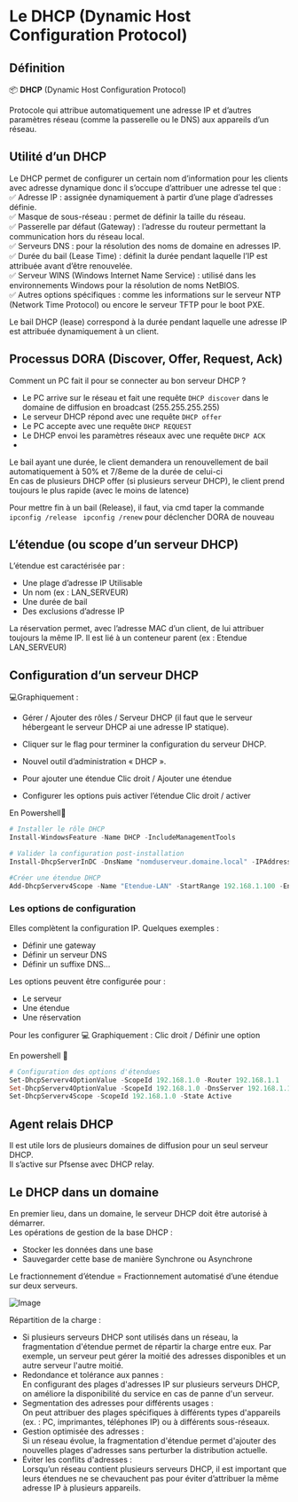 # Le DHCP (Dynamic Host Configuration Protocol)
## Définition

📦 **DHCP** (Dynamic Host Configuration Protocol)

 Protocole qui attribue automatiquement une adresse IP et d’autres paramètres réseau (comme la passerelle ou le DNS) aux appareils d’un réseau.
## Utilité d’un DHCP

Le DHCP permet de configurer un certain nom d’information pour les clients avec adresse dynamique donc il s’occupe d’attribuer une adresse tel que :  
✅ Adresse IP : assignée dynamiquement à partir d’une plage d’adresses définie.  
✅ Masque de sous-réseau : permet de définir la taille du réseau.  
✅ Passerelle par défaut (Gateway) : l’adresse du routeur permettant la communication hors du réseau local.  
✅ Serveurs DNS : pour la résolution des noms de domaine en adresses IP.  
✅ Durée du bail (Lease Time) : définit la durée pendant laquelle l’IP est attribuée avant d’être renouvelée.  
✅ Serveur WINS (Windows Internet Name Service) : utilisé dans les environnements Windows pour la résolution de noms NetBIOS.  
✅ Autres options spécifiques : comme les informations sur le serveur NTP (Network Time Protocol) ou encore le serveur TFTP pour le boot PXE.  

Le bail DHCP (lease) correspond à la durée pendant laquelle une adresse IP est attribuée dynamiquement à un client.  

## Processus DORA (Discover, Offer, Request, Ack)

Comment un PC fait il pour se connecter au bon serveur DHCP ?  
- Le PC arrive sur le réseau et fait une requête ``DHCP discover`` dans le domaine de diffusion en broadcast (255.255.255.255)  
- Le serveur DHCP répond avec une requête ``DHCP offer `` 
- Le PC accepte avec une requête ``DHCP REQUEST  ``
- Le DHCP envoi les paramètres réseaux avec une requête ``DHCP ACK  ``
- 
Le bail ayant une durée, le client demandera un renouvellement de bail automatiquement à 50% et 7/8eme de la durée de celui-ci    
En cas de plusieurs DHCP offer (si plusieurs serveur DHCP), le client prend toujours le plus rapide (avec le moins de latence)    

Pour mettre fin à un bail (Release), il faut, via cmd taper la commande ``ipconfig /release `` 
``ipconfig /renew`` pour  déclencher DORA de nouveau

## L’étendue (ou scope d’un serveur DHCP)

L’étendue est caractérisée par :
- Une plage d’adresse IP Utilisable
- Un nom (ex : LAN_SERVEUR)
- Une durée de bail
- Des exclusions d’adresse IP

La réservation permet, avec l’adresse MAC d’un client, de lui attribuer toujours la même IP. Il est lié à un conteneur parent (ex : Etendue LAN_SERVEUR)


## Configuration d’un serveur DHCP

💻Graphiquement : 
- Gérer / Ajouter des rôles / Serveur DHCP (il faut que le serveur hébergeant le serveur DHCP ai une adresse IP statique).
- Cliquer sur le flag pour terminer la configuration du serveur DHCP.
- Nouvel outil d’administration « DHCP ».

- Pour ajouter une étendue  Clic droit / Ajouter une étendue
- Configurer les options puis activer l’étendue  Clic droit / activer

En Powershell📜
```powershell
# Installer le rôle DHCP
Install-WindowsFeature -Name DHCP -IncludeManagementTools

# Valider la configuration post-installation
Install-DhcpServerInDC -DnsName "nomduserveur.domaine.local" -IPAddress 192.168.1.10

#Créer une étendue DHCP
Add-DhcpServerv4Scope -Name "Etendue-LAN" -StartRange 192.168.1.100 -EndRange 192.168.1.200 -SubnetMask 255.255.255.0 -State Active
```
### Les options de configuration

Elles complètent la configuration IP. Quelques exemples :
- Définir une gateway
- Définir un serveur DNS
- Définir un suffixe DNS…

Les options peuvent être configurée pour :
- Le serveur
- Une étendue
- Une réservation

Pour les configurer 💻 Graphiquement :  Clic droit / Définir une option

En powershell 📜

```powershell
# Configuration des options d'étendues 
Set-DhcpServerv4OptionValue -ScopeId 192.168.1.0 -Router 192.168.1.1
Set-DhcpServerv4OptionValue -ScopeId 192.168.1.0 -DnsServer 192.168.1.1 -DnsDomain "domaine.local"
Set-DhcpServerv4Scope -ScopeId 192.168.1.0 -State Active
```

## Agent relais DHCP

Il est utile lors de plusieurs domaines de diffusion pour un seul serveur DHCP.  
Il s’active sur Pfsense avec DHCP relay.

## Le DHCP dans un domaine

En premier lieu, dans un domaine, le serveur DHCP doit être autorisé à démarrer.  
Les opérations de gestion de la base DHCP :  
- Stocker les données dans une base
- Sauvegarder cette base de manière Synchrone ou Asynchrone

Le fractionnement d’étendue = Fractionnement automatisé d’une étendue sur deux serveurs.

![Image](Environnement_MS_17.png) 

Répartition de la charge :  
- Si plusieurs serveurs DHCP sont utilisés dans un réseau, la fragmentation d'étendue permet de répartir la charge entre eux. Par exemple, un serveur peut gérer la moitié des adresses disponibles et un autre serveur l'autre moitié.
- Redondance et tolérance aux pannes :  
En configurant des plages d'adresses IP sur plusieurs serveurs DHCP, on améliore la disponibilité du service en cas de panne d'un serveur.
- Segmentation des adresses pour différents usages :  
On peut attribuer des plages spécifiques à différents types d'appareils (ex. : PC, imprimantes, téléphones IP) ou à différents sous-réseaux.
- Gestion optimisée des adresses :  
Si un réseau évolue, la fragmentation d'étendue permet d'ajouter des nouvelles plages d'adresses sans perturber la distribution actuelle.
- Éviter les conflits d'adresses :  
Lorsqu’un réseau contient plusieurs serveurs DHCP, il est important que leurs étendues ne se chevauchent pas pour éviter d’attribuer la même adresse IP à plusieurs appareils.




